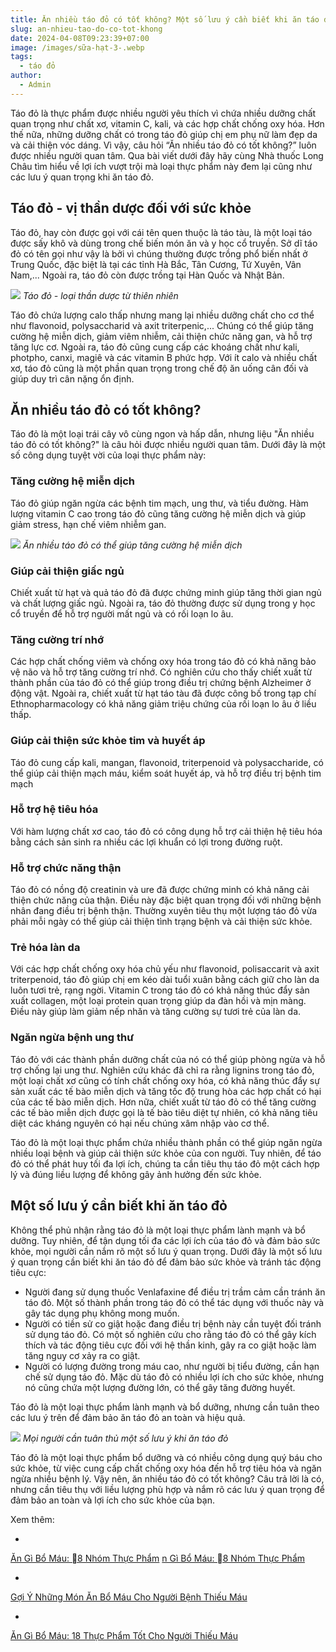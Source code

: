 ```yaml
---
title: Ăn nhiều táo đỏ có tốt không? Một số lưu ý cần biết khi ăn táo đỏ
slug: an-nhieu-tao-do-co-tot-khong
date: 2024-04-08T09:23:39+07:00
image: /images/sữa-hạt-3-.webp
tags:
  - táo đỏ
author:
  - Admin
---
```

Táo đỏ là thực phẩm được nhiều người yêu thích vì chứa nhiều dưỡng chất quan trọng như chất xơ, vitamin C, kali, và các hợp chất chống oxy hóa. Hơn thế nữa, những dưỡng chất có trong táo đỏ giúp chị em phụ nữ làm đẹp da và cải thiện vóc dáng. Vì vậy, câu hỏi “Ăn nhiều táo đỏ có tốt không?” luôn được nhiều người quan tâm. Qua bài viết dưới đây hãy cùng Nhà thuốc Long Châu tìm hiểu về lợi ích vượt trội mà loại thực phẩm này đem lại cũng như các lưu ý quan trọng khi ăn táo đỏ.

## Táo đỏ - vị thần dược đối với sức khỏe

Táo đỏ, hay còn được gọi với cái tên quen thuộc là táo tàu, là một loại táo được sấy khô và dùng trong chế biến món ăn và y học cổ truyền. Sở dĩ táo đỏ có tên gọi như vậy là bởi vì chúng thường được trồng phổ biến nhất ở Trung Quốc, đặc biệt là tại các tỉnh Hà Bắc, Tân Cương, Tứ Xuyên, Vân Nam,... Ngoài ra, táo đỏ còn được trồng tại Hàn Quốc và Nhật Bản.

![](https://cdn.nhathuoclongchau.com.vn/unsafe/https://cms-prod.s3-sgn09.fptcloud.com/an_nhieu_tao_do_co_tot_khong_1_52b01607a7.jpg)
_Táo đỏ - loại thần dược từ thiên nhiên_

Táo đỏ chứa lượng calo thấp nhưng mang lại nhiều dưỡng chất cho cơ thể như flavonoid, polysaccharid và axit triterpenic,... Chúng có thể giúp tăng cường hệ miễn dịch, giảm viêm nhiễm, cải thiện chức năng gan, và hỗ trợ tăng lực cơ. Ngoài ra, táo đỏ cũng cung cấp các khoáng chất như kali, photpho, canxi, magiê và các vitamin B phức hợp. Với ít calo và nhiều chất xơ, táo đỏ cũng là một phần quan trọng trong chế độ ăn uống cân đối và giúp duy trì cân nặng ổn định.

## Ăn nhiều táo đỏ có tốt không?

Táo đỏ là một loại trái cây vô cùng ngon và hấp dẫn, nhưng liệu "Ăn nhiều táo đỏ có tốt không?" là câu hỏi được nhiều người quan tâm. Dưới đây là một số công dụng tuyệt vời của loại thực phẩm này:

### Tăng cường hệ miễn dịch

Táo đỏ giúp ngăn ngừa các bệnh tim mạch, ung thư, và tiểu đường. Hàm lượng vitamin C cao trong táo đỏ cũng tăng cường hệ miễn dịch và giúp giảm stress, hạn chế viêm nhiễm gan.

![](https://cdn.nhathuoclongchau.com.vn/unsafe/https://cms-prod.s3-sgn09.fptcloud.com/an_nhieu_tao_do_co_tot_khong_2_0de15eb2f5.jpg)
_Ăn nhiều táo đỏ có thể giúp tăng cường hệ miễn dịch_

### Giúp cải thiện giấc ngủ

Chiết xuất từ hạt và quả táo đỏ đã được chứng minh giúp tăng thời gian ngủ và chất lượng giấc ngủ. Ngoài ra, táo đỏ thường được sử dụng trong y học cổ truyền để hỗ trợ người mất ngủ và có rối loạn lo âu.

### Tăng cường trí nhớ

Các hợp chất chống viêm và chống oxy hóa trong táo đỏ có khả năng bảo vệ não và hỗ trợ tăng cường trí nhớ. Có nghiên cứu cho thấy chiết xuất từ thành phần của táo đỏ có thể giúp trong điều trị chứng bệnh Alzheimer ở động vật. Ngoài ra, chiết xuất từ hạt táo tàu đã được công bố trong tạp chí Ethnopharmacology có khả năng giảm triệu chứng của rối loạn lo âu ở liều thấp.

### Giúp cải thiện sức khỏe tim và huyết áp

Táo đỏ cung cấp kali, mangan, flavonoid, triterpenoid và polysaccharide, có thể giúp cải thiện mạch máu, kiểm soát huyết áp, và hỗ trợ điều trị bệnh tim mạch

### Hỗ trợ hệ tiêu hóa

Với hàm lượng chất xơ cao, táo đỏ có công dụng hỗ trợ cải thiện hệ tiêu hóa bằng cách sản sinh ra nhiều các lợi khuẩn có lợi trong đường ruột.

### Hỗ trợ chức năng thận

Táo đỏ có nồng độ creatinin và ure đã được chứng minh có khả năng cải thiện chức năng của thận. Điều này đặc biệt quan trọng đối với những bệnh nhân đang điều trị bệnh thận. Thường xuyên tiêu thụ một lượng táo đỏ vừa phải mỗi ngày có thể giúp cải thiện tình trạng bệnh và cải thiện sức khỏe.

### Trẻ hóa làn da

Với các hợp chất chống oxy hóa chủ yếu như flavonoid, polisaccarit và axit triterpenoid, táo đỏ giúp chị em kéo dài tuổi xuân bằng cách giữ cho làn da luôn tươi trẻ, rạng ngời. Vitamin C trong táo đỏ có khả năng thúc đẩy sản xuất collagen, một loại protein quan trọng giúp da đàn hồi và mịn màng. Điều này giúp làm giảm nếp nhăn và tăng cường sự tươi trẻ của làn da.

### Ngăn ngừa bệnh ung thư

Táo đỏ với các thành phần dưỡng chất của nó có thể giúp phòng ngừa và hỗ trợ chống lại ung thư. Nghiên cứu khác đã chỉ ra rằng lignins trong táo đỏ, một loại chất xơ cũng có tính chất chống oxy hóa, có khả năng thúc đẩy sự sản xuất các tế bào miễn dịch và tăng tốc độ trung hòa các hợp chất có hại của các tế bào miễn dịch. Hơn nữa, chiết xuất từ táo đỏ có thể tăng cường các tế bào miễn dịch được gọi là tế bào tiêu diệt tự nhiên, có khả năng tiêu diệt các kháng nguyên có hại nếu chúng xâm nhập vào cơ thể.

Táo đỏ là một loại thực phẩm chứa nhiều thành phần có thể giúp ngăn ngừa nhiều loại bệnh và giúp cải thiện sức khỏe của con người. Tuy nhiên, để táo đỏ có thể phát huy tối đa lợi ích, chúng ta cần tiêu thụ táo đỏ một cách hợp lý và đúng liều lượng để không gây ảnh hưởng đến sức khỏe.

## Một số lưu ý cần biết khi ăn táo đỏ

Không thể phủ nhận rằng táo đỏ là một loại thực phẩm lành mạnh và bổ dưỡng. Tuy nhiên, để tận dụng tối đa các lợi ích của táo đỏ và đảm bảo sức khỏe, mọi người cần nắm rõ một số lưu ý quan trọng. Dưới đây là một số lưu ý quan trọng cần biết khi ăn táo đỏ để đảm bảo sức khỏe và tránh tác động tiêu cực:

- Người đang sử dụng thuốc Venlafaxine để điều trị trầm cảm cần tránh ăn táo đỏ. Một số thành phần trong táo đỏ có thể tác dụng với thuốc này và gây tác dụng phụ không mong muốn.
- Người có tiền sử co giật hoặc đang điều trị bệnh này cần tuyệt đối tránh sử dụng táo đỏ. Có một số nghiên cứu cho rằng táo đỏ có thể gây kích thích và tác động tiêu cực đối với hệ thần kinh, gây ra co giật hoặc làm tăng nguy cơ xảy ra co giật.
- Người có lượng đường trong máu cao, như người bị tiểu đường, cần hạn chế sử dụng táo đỏ. Mặc dù táo đỏ có nhiều lợi ích cho sức khỏe, nhưng nó cũng chứa một lượng đường lớn, có thể gây tăng đường huyết.

Táo đỏ là một loại thực phẩm lành mạnh và bổ dưỡng, nhưng cần tuân theo các lưu ý trên để đảm bảo ăn táo đỏ an toàn và hiệu quả.

![](https://cdn.nhathuoclongchau.com.vn/unsafe/800x0/https://cms-prod.s3-sgn09.fptcloud.com/an_nhieu_tao_do_co_tot_khong_3_2b5ddb4ce8.jpg)
_Mọi người cần tuân thủ một số lưu ý khi ăn táo đỏ_

Táo đỏ là một loại thực phẩm bổ dưỡng và có nhiều công dụng quý báu cho sức khỏe, từ việc cung cấp chất chống oxy hóa đến hỗ trợ tiêu hóa và ngăn ngừa nhiều bệnh lý. Vậy nên, ăn nhiều táo đỏ có tốt không? Câu trả lời là có, nhưng cần tiêu thụ với liều lượng phù hợp và nắm rõ các lưu ý quan trọng để đảm bảo an toàn và lợi ích cho sức khỏe của bạn.

Xem thêm:

- 
[Ăn Gì Bổ Máu: 8 Nhóm Thực Phẩm](https://mattaodobomau.com/blog/19-thuc-pham-tot-cho-nguoi-thieu-mau/)
[n Gì Bổ Máu: 8 Nhóm Thực Phẩm](https://mattaodobomau.com/blog/19-thuc-pham-tot-cho-nguoi-thieu-mau/)

- 
[Gợi Ý Những Món Ăn Bổ Máu Cho Người Bệnh Thiếu Máu](https://mattaodobomau.com/blog/nhung-mon-an-bo-mau-cho-nguoi-benh-thieu-mau/)

- 
[Ăn Gì Bổ Máu: 18 Thực Phẩm Tốt Cho Người Thiếu Máu](https://mattaodobomau.com/blog/18-thuc-pham-tot-cho-nguoi-thieu-mau/)





